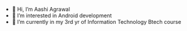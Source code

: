 - 👋 Hi, I’m Aashi Agrawal
- 👀 I’m interested in Android development
- 🌱 I’m currently in  my 3rd yr of Information Technology Btech course 

